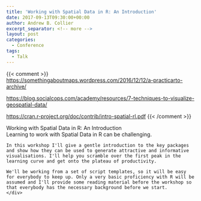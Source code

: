 ```yaml
---
title: 'Working with Spatial Data in R: An Introduction'
date: 2017-09-13T09:30:00+00:00
author: Andrew B. Collier
excerpt_separator: <!-- more -->
layout: post
categories:
  - Conference
tags:
  - Talk
---
```


{{< comment >}}
https://somethingaboutmaps.wordpress.com/2016/12/12/a-practicarto-archive/

https://blog.socialcops.com/academy/resources/7-techniques-to-visualize-geospatial-data/

https://cran.r-project.org/doc/contrib/intro-spatial-rl.pdf
{{< /comment >}}

<div class="talk">
	<div class="title">
	Working with Spatial Data in R: An Introduction
	</div>
	<div class="abstract">
	Learning to work with Spatial Data in R can be challenging.

	In this workshop I'll give a gentle introduction to the key packages and show how they can be used to generate attractive and informative visualisations. I'll help you scramble over the first peak in the learning curve and get onto the plateau of productivity.

	We'll be working from a set of script templates, so it will be easy for everybody to keep up. Only a very basic proficiency with R will be assumed and I'll provide some reading material before the workshop so that everybody has the necessary background before we start.
	</div>
</div>